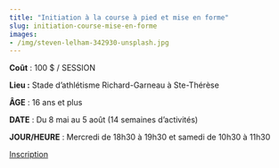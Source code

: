 ```yaml
---
title: "Initiation à la course à pied et mise en forme"
slug: initiation-course-mise-en-forme
images:
- /img/steven-lelham-342930-unsplash.jpg
---
```


**Coût** : 100 $ / SESSION

**Lieu :** Stade d’athlétisme Richard-Garneau à Ste-Thérèse

**ÂGE** : 16 ans et plus

**DATE** : Du 8 mai au 5 août (14 semaines d’activités)

**JOUR/HEURE** : Mercredi de 18h30 à 19h30 et samedi de 10h30 à 11h30

<a href="https://activites.corsaire-chaparral.org/e/2/initiation-a-la-course-a-pied-et-mise-en-forme" class="btn btn-primary">Inscription <span class="icon icon-angle-right"></span></a>